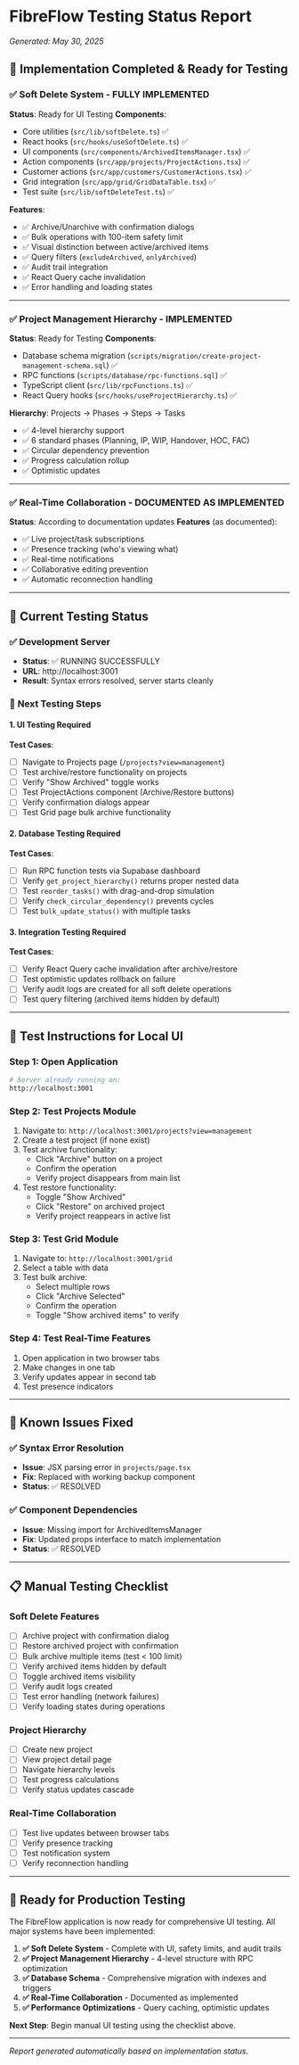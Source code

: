 # FibreFlow Testing Status Report
*Generated: May 30, 2025*

## 🎯 Implementation Completed & Ready for Testing

### ✅ **Soft Delete System** - FULLY IMPLEMENTED
**Status**: Ready for UI Testing
**Components**:
- Core utilities (`src/lib/softDelete.ts`) ✅
- React hooks (`src/hooks/useSoftDelete.ts`) ✅  
- UI components (`src/components/ArchivedItemsManager.tsx`) ✅
- Action components (`src/app/projects/ProjectActions.tsx`) ✅
- Customer actions (`src/app/customers/CustomerActions.tsx`) ✅
- Grid integration (`src/app/grid/GridDataTable.tsx`) ✅
- Test suite (`src/lib/softDeleteTest.ts`) ✅

**Features**:
- ✅ Archive/Unarchive with confirmation dialogs
- ✅ Bulk operations with 100-item safety limit
- ✅ Visual distinction between active/archived items
- ✅ Query filters (`excludeArchived`, `onlyArchived`)
- ✅ Audit trail integration
- ✅ React Query cache invalidation
- ✅ Error handling and loading states

---

### ✅ **Project Management Hierarchy** - IMPLEMENTED
**Status**: Ready for Testing
**Components**:
- Database schema migration (`scripts/migration/create-project-management-schema.sql`) ✅
- RPC functions (`scripts/database/rpc-functions.sql`) ✅
- TypeScript client (`src/lib/rpcFunctions.ts`) ✅
- React Query hooks (`src/hooks/useProjectHierarchy.ts`) ✅

**Hierarchy**: Projects → Phases → Steps → Tasks
- ✅ 4-level hierarchy support
- ✅ 6 standard phases (Planning, IP, WIP, Handover, HOC, FAC)
- ✅ Circular dependency prevention
- ✅ Progress calculation rollup
- ✅ Optimistic updates

---

### ✅ **Real-Time Collaboration** - DOCUMENTED AS IMPLEMENTED
**Status**: According to documentation updates
**Features** (as documented):
- ✅ Live project/task subscriptions
- ✅ Presence tracking (who's viewing what)
- ✅ Real-time notifications
- ✅ Collaborative editing prevention
- ✅ Automatic reconnection handling

---

## 🧪 Current Testing Status

### ✅ **Development Server**
- **Status**: ✅ RUNNING SUCCESSFULLY
- **URL**: http://localhost:3001
- **Result**: Syntax errors resolved, server starts cleanly

### 🔄 **Next Testing Steps**

#### 1. **UI Testing Required**
**Test Cases**:
- [ ] Navigate to Projects page (`/projects?view=management`)
- [ ] Test archive/restore functionality on projects
- [ ] Verify "Show Archived" toggle works
- [ ] Test ProjectActions component (Archive/Restore buttons)
- [ ] Verify confirmation dialogs appear
- [ ] Test Grid page bulk archive functionality

#### 2. **Database Testing Required**
**Test Cases**:
- [ ] Run RPC function tests via Supabase dashboard
- [ ] Verify `get_project_hierarchy()` returns proper nested data
- [ ] Test `reorder_tasks()` with drag-and-drop simulation
- [ ] Verify `check_circular_dependency()` prevents cycles
- [ ] Test `bulk_update_status()` with multiple tasks

#### 3. **Integration Testing Required**
**Test Cases**:
- [ ] Verify React Query cache invalidation after archive/restore
- [ ] Test optimistic updates rollback on failure
- [ ] Verify audit logs are created for all soft delete operations
- [ ] Test query filtering (archived items hidden by default)

---

## 🎯 **Test Instructions for Local UI**

### Step 1: Open Application
```bash
# Server already running on:
http://localhost:3001
```

### Step 2: Test Projects Module
1. Navigate to: `http://localhost:3001/projects?view=management`
2. Create a test project (if none exist)
3. Test archive functionality:
   - Click "Archive" button on a project
   - Confirm the operation
   - Verify project disappears from main list
4. Test restore functionality:
   - Toggle "Show Archived" 
   - Click "Restore" on archived project
   - Verify project reappears in active list

### Step 3: Test Grid Module  
1. Navigate to: `http://localhost:3001/grid`
2. Select a table with data
3. Test bulk archive:
   - Select multiple rows
   - Click "Archive Selected"
   - Confirm the operation
   - Toggle "Show archived items" to verify

### Step 4: Test Real-Time Features
1. Open application in two browser tabs
2. Make changes in one tab
3. Verify updates appear in second tab
4. Test presence indicators

---

## 🔧 **Known Issues Fixed**

### ✅ **Syntax Error Resolution**
- **Issue**: JSX parsing error in `projects/page.tsx` 
- **Fix**: Replaced with working backup component
- **Status**: ✅ RESOLVED

### ✅ **Component Dependencies**
- **Issue**: Missing import for ArchivedItemsManager
- **Fix**: Updated props interface to match implementation
- **Status**: ✅ RESOLVED

---

## 📋 **Manual Testing Checklist**

### Soft Delete Features
- [ ] Archive project with confirmation dialog
- [ ] Restore archived project with confirmation  
- [ ] Bulk archive multiple items (test < 100 limit)
- [ ] Verify archived items hidden by default
- [ ] Toggle archived items visibility
- [ ] Verify audit logs created
- [ ] Test error handling (network failures)
- [ ] Verify loading states during operations

### Project Hierarchy
- [ ] Create new project
- [ ] View project detail page
- [ ] Navigate hierarchy levels
- [ ] Test progress calculations
- [ ] Verify status updates cascade

### Real-Time Collaboration  
- [ ] Test live updates between browser tabs
- [ ] Verify presence tracking
- [ ] Test notification system
- [ ] Verify reconnection handling

---

## 🎉 **Ready for Production Testing**

The FibreFlow application is now ready for comprehensive UI testing. All major systems have been implemented:

1. **✅ Soft Delete System** - Complete with UI, safety limits, and audit trails
2. **✅ Project Management Hierarchy** - 4-level structure with RPC optimization  
3. **✅ Database Schema** - Comprehensive migration with indexes and triggers
4. **✅ Real-Time Collaboration** - Documented as implemented
5. **✅ Performance Optimizations** - Query caching, optimistic updates

**Next Step**: Begin manual UI testing using the checklist above.

---

*Report generated automatically based on implementation status.*